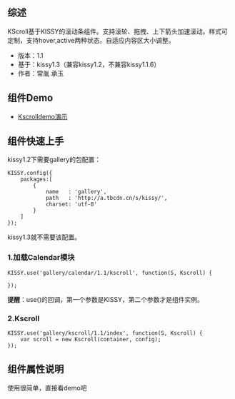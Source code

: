 ## 综述

KScroll基于KISSY的滚动条组件。支持滚轮、拖拽、上下箭头加速滚动。样式可定制，支持hover,active两种状态。自适应内容区大小调整。

* 版本：1.1
* 基于：kissy1.3（兼容kissy1.2，不兼容kissy1.1.6）
* 作者：常胤 承玉

## 组件Demo

* [Kscrolldemo演示](../demo/index.html)


## 组件快速上手

kissy1.2下需要gallery的包配置：

```
KISSY.config({
    packages:[
        {
            name   : 'gallery',
            path   : 'http://a.tbcdn.cn/s/kissy/',
            charset: 'utf-8'
        }
    ]
});
```

kissy1.3就不需要该配置。

### 1.加载Calendar模块

```
KISSY.use('gallery/calendar/1.1/kscroll', function(S, Kscroll) {

});
```
**提醒**：use()的回调，第一个参数是KISSY，第二个参数才是组件实例。

### 2.Kscroll

```
KISSY.use('gallery/kscroll/1.1/index', function(S, Kscroll) {
    var scroll = new Kscroll(container, config);
});
```



## 组件属性说明

使用很简单，直接看demo吧
